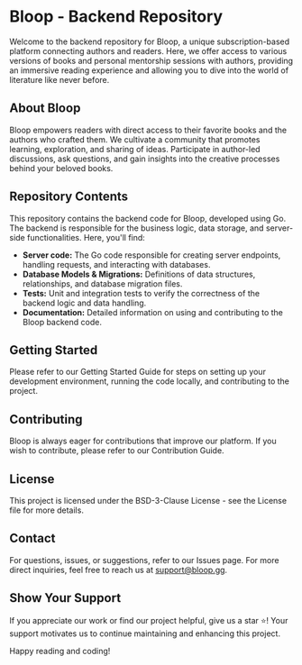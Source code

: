 # **Bloop - Backend Repository**

Welcome to the backend repository for Bloop, a unique subscription-based platform connecting authors and readers. Here, we offer access to various versions of books and personal mentorship sessions with authors, providing an immersive reading experience and allowing you to dive into the world of literature like never before.

## **About Bloop**

Bloop empowers readers with direct access to their favorite books and the authors who crafted them. We cultivate a community that promotes learning, exploration, and sharing of ideas. Participate in author-led discussions, ask questions, and gain insights into the creative processes behind your beloved books.

## **Repository Contents**

This repository contains the backend code for Bloop, developed using Go. The backend is responsible for the business logic, data storage, and server-side functionalities. Here, you'll find:

- **Server code:** The Go code responsible for creating server endpoints, handling requests, and interacting with databases.
- **Database Models & Migrations:** Definitions of data structures, relationships, and database migration files.
- **Tests:** Unit and integration tests to verify the correctness of the backend logic and data handling.
- **Documentation:** Detailed information on using and contributing to the Bloop backend code.

## **Getting Started**

Please refer to our Getting Started Guide for steps on setting up your development environment, running the code locally, and contributing to the project.

## **Contributing**

Bloop is always eager for contributions that improve our platform. If you wish to contribute, please refer to our Contribution Guide.

## **License**

This project is licensed under the BSD-3-Clause License - see the License file for more details.

## **Contact**

For questions, issues, or suggestions, refer to our Issues page. For more direct inquiries, feel free to reach us at support@bloop.gg.

## **Show Your Support**

If you appreciate our work or find our project helpful, give us a star ⭐️! Your support motivates us to continue maintaining and enhancing this project.

Happy reading and coding!
